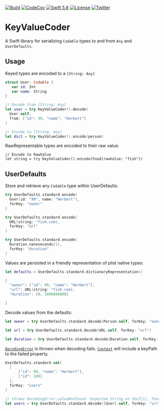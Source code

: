 [![Build](https://github.com/swhitty/KeyValueCoder/actions/workflows/build.yml/badge.svg)](https://github.com/swhitty/KeyValueCoder/actions/workflows/build.yml)
[![CodeCov](https://codecov.io/gh/swhitty/KeyValueCoder/branch/master/graphs/badge.svg)](https://codecov.io/gh/swhitty/KeyValueCoder/branch/master)
[![Swift 5.8](https://img.shields.io/badge/swift-5.7%20–%205.8-red.svg?style=flat)](https://developer.apple.com/swift)
[![License](https://img.shields.io/badge/license-MIT-lightgrey.svg)](https://opensource.org/licenses/MIT)
[![Twitter](https://img.shields.io/badge/twitter-@simonwhitty-blue.svg)](http://twitter.com/simonwhitty)

# KeyValueCoder
A Swift library for serializing `Codable` types to and from `Any` and `UserDefaults`.

## Usage

Keyed types are encoded to a `[String: Any]`

```swift
struct User: Codable {
   var id: Int
   var name: String
}

// Decode from [String: Any]
let user = try KeyValueCoder().decode(
  User.self, 
  from: ["id": 99, "name": "Herbert"]
)

// Encode to [String: Any]
let dict = try KeyValueCoder().encode(person)
```

RawRepresentable types are encoded to their raw value:

```
// Encode to RawValue
let string = try KeyValueCoder().encode(Food(rawValue: "fish"))
```

## UserDefaults
Store and retrieve any `Codable` type within UserDefaults:

```swift
try UserDefaults.standard.encode(
  User(id: "99", name: "Herbert"), 
  forKey: "owner"
)

try UserDefaults.standard.encode(
  URL(string: "fish.com), 
  forKey: "url"
)

try UserDefaults.standard.encode(
  Duration.nanoseconds(1), 
  forKey: "duration"
)
```

Values are persisted in a friendly representation of plist native types:

```swift
let defaults = UserDefaults.standard.dictionaryRepresentation()

[
  "owner": ["id": 99, "name": "Herbert"],
  "url": URL(string: "fish.com),
  "duration": [0, 1000000000]

]
```

Decode values from the defaults:

```swift
let owner = try UserDefaults.standard.decode(Person.self, forKey: "owner")

let url = try UserDefaults.standard.decode(URL.self, forKey: "url") 

let duration = try UserDefaults.standard.decode(Duration.self, forKey: "duration")
```

[`DecodingError`](https://developer.apple.com/documentation/swift/decodingerror) is thrown when decoding fails. [`Context`](https://developer.apple.com/documentation/swift/decodingerror/context) will include a keyPath to the failed property.

```swift
UserDefaults.standard.set(
  [
      ["id": 99, "name": "Herbert"],
      ["id": 100]
  ],
  forKey: "users"
)

// throws DecodingError.valueNotFound 'Expected String at SELF[1], found nil'
let users = try UserDefaults.standard.decode([User].self, forKey: "url") 
```

